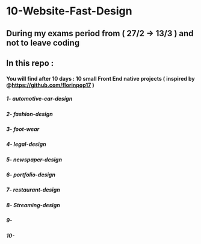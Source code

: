 # 10-Website-Fast-Design
## During my exams period from ( 27/2 -> 13/3 ) and not to leave coding
## In this repo :
#### You will find after 10 days : 10 small Front End native projects ( inspired by @https://github.com/florinpop17 )
##### 1- automotive-car-design    
##### 2- fashion-design
##### 3- foot-wear               
##### 4- legal-design
##### 5- newspaper-design       
##### 6- portfolio-design
##### 7- restaurant-design       
##### 8- Streaming-design
##### 9-                     
##### 10-
